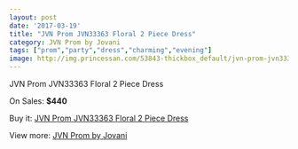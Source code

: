 ```yaml
---
layout: post
date: '2017-03-19'
title: "JVN Prom JVN33363 Floral 2 Piece Dress"
category: JVN Prom by Jovani
tags: ["prom","party","dress","charming","evening"]
image: http://img.princessan.com/53843-thickbox_default/jvn-prom-jvn33363-floral-2-piece-dress.jpg
---
```

JVN Prom JVN33363 Floral 2 Piece Dress

On Sales: **$440**
<a href="https://www.princessan.com/en/jvn-prom-by-jovani/24226-jvn-prom-jvn33363-floral-2-piece-dress.html"><amp-img layout="responsive" width="600" height="600" src="//img.princessan.com/53843-thickbox_default/jvn-prom-jvn33363-floral-2-piece-dress.jpg" alt="JVN Prom JVN33363 Floral 2 Piece Dress 0" /></a>
<a href="https://www.princessan.com/en/jvn-prom-by-jovani/24226-jvn-prom-jvn33363-floral-2-piece-dress.html"><amp-img layout="responsive" width="600" height="600" src="//img.princessan.com/53844-thickbox_default/jvn-prom-jvn33363-floral-2-piece-dress.jpg" alt="JVN Prom JVN33363 Floral 2 Piece Dress 1" /></a>

Buy it: [JVN Prom JVN33363 Floral 2 Piece Dress](https://www.princessan.com/en/jvn-prom-by-jovani/24226-jvn-prom-jvn33363-floral-2-piece-dress.html "JVN Prom JVN33363 Floral 2 Piece Dress")

View more: [JVN Prom by Jovani](https://www.princessan.com/en/208-jvn-prom-by-jovani "JVN Prom by Jovani")